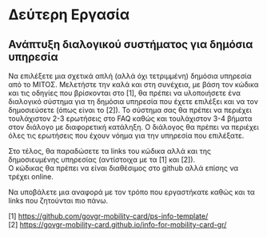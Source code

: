 # Δεύτερη Εργασία

## Ανάπτυξη διαλογικού συστήματος για δημόσια υπηρεσία

Να επιλέξετε μια σχετικά απλή (αλλά όχι τετριμμένη) δημόσια υπηρεσία από το ΜΙΤΟΣ. Μελετήστε την καλά και στη συνέχεια, με βάση τον κώδικα και τις οδηγίες που βρίσκονται στο [1], θα πρέπει να υλοποιήσετε ένα διαλογικό σύστημα για τη δημόσια υπηρεσία που έχετε επιλέξει και να τον δημοσιεύσετε (όπως είναι το [2]).
Το σύστημα σας θα πρέπει να περιέχει τουλάχιστον 2-3 ερωτήσεις στο FAQ καθώς και τουλάχιστον 3-4 βήματα στον διάλογο με διαφορετική κατάληξη. Ο διάλογος θα πρέπει να
περιέχει όλες τις ερωτήσεις που έχουν νόημα για την υπηρεσία που επιλέξατε. 

Στο τέλος, θα παραδώσετε τα links του κώδικα αλλά και της δημοσιευμένης υπηρεσίας (αντίστοιχα με τα [1] και [2]).    
Ο κώδικας θα πρέπει να είναι διαθέσιμος στο github αλλά επίσης να τρέχει online.

Να υποβάλετε μια αναφορά με τον τρόπο που εργαστήκατε καθώς και τα links που ζητούνται πιο πάνω.

[1] https://github.com/govgr-mobility-card/ps-info-template/   
[2] https://govgr-mobility-card.github.io/info-for-mobility-card-gr/
